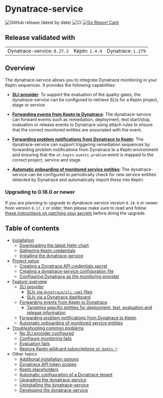 # Dynatrace-service

![GitHub release (latest by date)](https://img.shields.io/github/v/release/keptn-contrib/dynatrace-service)
![CI](https://github.com/keptn-contrib/dynatrace-service/workflows/CI/badge.svg?branch=master)
[![Go Report Card](https://goreportcard.com/badge/github.com/keptn-contrib/dynatrace-service)](https://goreportcard.com/report/github.com/keptn-contrib/dynatrace-service)

## Release validated with

||||
|---|---|---|
| Dynatrace-service: `0.27.2` | Keptn: `1.4.4` | Dynatrace: `1.279` |


## Overview

The dynatrace-service allows you to integrate Dynatrace monitoring in your Keptn sequences. It provides the following capabilities:

- [**SLI-provider**](https://raw.githubusercontent.com/keptn-contrib/dynatrace-service/5fa065b04715a37baf034501ad646542b09d4c7a/documentation/sli-provider.md): To support the evaluation of the quality gates, the dynatrace-service can be configured to retrieve SLIs for a Keptn project, stage or service. 

- [**Forwarding events from Keptn to Dynatrace**](https://raw.githubusercontent.com/keptn-contrib/dynatrace-service/5fa065b04715a37baf034501ad646542b09d4c7a/documentation/event-forwarding-to-dynatrace.md): The dynatrace-service can forward events such as remediation, deployment, test start/stop, evaluation or release events to Dynatrace using attach rules to ensure that the correct monitored entities are associated with the event.

- [**Forwarding problem notifications from Dynatrace to Keptn**](https://raw.githubusercontent.com/keptn-contrib/dynatrace-service/5fa065b04715a37baf034501ad646542b09d4c7a/documentation/problem-forwarding-to-keptn.md): The dynatrace-service can support triggering remediation sequences by forwarding problem notifications from Dynatrace to a Keptn environment and ensuring that the `sh.keptn.events.problem` event is mapped to the correct project, service and stage.

- [**Automatic onboarding of monitored service entities**](https://raw.githubusercontent.com/keptn-contrib/dynatrace-service/5fa065b04715a37baf034501ad646542b09d4c7a/documentation/auto-service-onboarding.md): The dynatrace-service can be configured to periodically check for new service entities detected by Dynatrace and automatically import these into Keptn.

### Upgrading to 0.18.0 or newer

If you are planning to upgrade to dynatrace-service version `0.18.0` or newer from version `0.17.1` or older, then please make sure to read and follow [these instructions on patching your secrets](https://raw.githubusercontent.com/keptn-contrib/dynatrace-service/5fa065b04715a37baf034501ad646542b09d4c7a/documentation/patching-dynatrace-secrets.md) before doing the upgrade.

## Table of contents

- [Installation](https://raw.githubusercontent.com/keptn-contrib/dynatrace-service/5fa065b04715a37baf034501ad646542b09d4c7a/documentation/installation.md)
  - [Downloading the latest Helm chart](https://raw.githubusercontent.com/keptn-contrib/dynatrace-service/5fa065b04715a37baf034501ad646542b09d4c7a/documentation/installation.md#1-download-the-latest-dynatrace-service-helm-chart)
  - [Gathering Keptn credentials](https://raw.githubusercontent.com/keptn-contrib/dynatrace-service/5fa065b04715a37baf034501ad646542b09d4c7a/documentation/installation.md#2-gather-keptn-credentials)
  - [Installing the dynatrace-service](https://raw.githubusercontent.com/keptn-contrib/dynatrace-service/5fa065b04715a37baf034501ad646542b09d4c7a/documentation/installation.md#3-install-the-dynatrace-service )
- [Project setup](https://raw.githubusercontent.com/keptn-contrib/dynatrace-service/5fa065b04715a37baf034501ad646542b09d4c7a/documentation/project-setup.md)
  - [Creating a Dynatrace API credentials secret](https://raw.githubusercontent.com/keptn-contrib/dynatrace-service/5fa065b04715a37baf034501ad646542b09d4c7a/documentation/project-setup.md#1-create-a-dynatrace-api-credentials-secret)
  - [Creating a dynatrace-service configuration file](https://raw.githubusercontent.com/keptn-contrib/dynatrace-service/5fa065b04715a37baf034501ad646542b09d4c7a/documentation/project-setup.md#2-create-a-dynatrace-service-configuration-file-dynatracedynatraceconfyaml)
  - [Configuring Dynatrace as the monitoring provider](https://raw.githubusercontent.com/keptn-contrib/dynatrace-service/5fa065b04715a37baf034501ad646542b09d4c7a/documentation/project-setup.md#3-configure-dynatrace-as-the-monitoring-provider)
- [Feature overview](https://raw.githubusercontent.com/keptn-contrib/dynatrace-service/5fa065b04715a37baf034501ad646542b09d4c7a/documentation/feature-overview.md)
  - [SLI provider](https://raw.githubusercontent.com/keptn-contrib/dynatrace-service/5fa065b04715a37baf034501ad646542b09d4c7a/documentation/sli-provider.md)
    - [SLIs via `dynatrace/sli.yaml` files](https://raw.githubusercontent.com/keptn-contrib/dynatrace-service/5fa065b04715a37baf034501ad646542b09d4c7a/documentation/slis-via-files.md)
    - [SLIs via a Dynatrace dashboard](https://raw.githubusercontent.com/keptn-contrib/dynatrace-service/5fa065b04715a37baf034501ad646542b09d4c7a/documentation/slis-via-dashboard.md)
  - [Forwarding events from Keptn to Dynatrace](https://raw.githubusercontent.com/keptn-contrib/dynatrace-service/5fa065b04715a37baf034501ad646542b09d4c7a/documentation/event-forwarding-to-dynatrace.md)
    - [Targeting specific entities for deployment, test, evaluation and release information](https://raw.githubusercontent.com/keptn-contrib/dynatrace-service/5fa065b04715a37baf034501ad646542b09d4c7a/documentation/event-forwarding-to-dynatrace-to-specific-entities.md)
  - [Forwarding problem notifications from Dynatrace to Keptn](https://raw.githubusercontent.com/keptn-contrib/dynatrace-service/5fa065b04715a37baf034501ad646542b09d4c7a/documentation/problem-forwarding-to-keptn.md)
  - [Automatic onboarding of monitored service entities](https://raw.githubusercontent.com/keptn-contrib/dynatrace-service/5fa065b04715a37baf034501ad646542b09d4c7a/documentation/auto-service-onboarding.md)
- [Troubleshooting common problems](https://raw.githubusercontent.com/keptn-contrib/dynatrace-service/5fa065b04715a37baf034501ad646542b09d4c7a/documentation/troubleshooting.md)
  - [No SLI provider configured](https://raw.githubusercontent.com/keptn-contrib/dynatrace-service/5fa065b04715a37baf034501ad646542b09d4c7a/documentation/troubleshooting_no-sli-provider.md)
  - [Configure monitoring fails](https://raw.githubusercontent.com/keptn-contrib/dynatrace-service/5fa065b04715a37baf034501ad646542b09d4c7a/documentation/troubleshooting_configure-monitoring-fails.md)
  - [Evaluation fails](https://raw.githubusercontent.com/keptn-contrib/dynatrace-service/5fa065b04715a37baf034501ad646542b09d4c7a/documentation/troubleshooting_evaluation-fails.md)
  - [Restore Keptn wildcard subscriptions `sh.keptn.*`](https://raw.githubusercontent.com/keptn-contrib/dynatrace-service/5fa065b04715a37baf034501ad646542b09d4c7a/documentation/troubleshooting_restore-keptn-wildcard-subscriptions.md)
- Other topics
  - [Additional installation options](https://raw.githubusercontent.com/keptn-contrib/dynatrace-service/5fa065b04715a37baf034501ad646542b09d4c7a/documentation/additional-installation-options.md)
  - [Dynatrace API token scopes](https://raw.githubusercontent.com/keptn-contrib/dynatrace-service/5fa065b04715a37baf034501ad646542b09d4c7a/documentation/dynatrace-api-token-scopes.md)
  - [Keptn placeholders](https://raw.githubusercontent.com/keptn-contrib/dynatrace-service/5fa065b04715a37baf034501ad646542b09d4c7a/documentation/keptn-placeholders.md)
  - [Automatic configuration of a Dynatrace tenant](https://raw.githubusercontent.com/keptn-contrib/dynatrace-service/5fa065b04715a37baf034501ad646542b09d4c7a/documentation/auto-tenant-configuration.md)
  - [Upgrading the dynatrace-service](https://raw.githubusercontent.com/keptn-contrib/dynatrace-service/5fa065b04715a37baf034501ad646542b09d4c7a/documentation/other-topics.md#upgrading-the-dynatrace-service)
  - [Uninstalling the dynatrace-service](https://raw.githubusercontent.com/keptn-contrib/dynatrace-service/5fa065b04715a37baf034501ad646542b09d4c7a/documentation/other-topics.md#uninstalling-the-dynatrace-service)
  - [Developing the dynatrace-service](https://raw.githubusercontent.com/keptn-contrib/dynatrace-service/5fa065b04715a37baf034501ad646542b09d4c7a/documentation/other-topics.md#developing-the-dynatrace-service)
